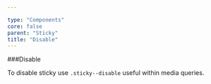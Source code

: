 ```yaml
---

type: "Components"
core: false
parent: "Sticky"
title: "Disable"
---
```


###Disable

To disable sticky use `.sticky--disable` useful within media queries.

<demo>
  <div class="gatsby_demo_item" data-iframe="iframe/demos/sticky/disable">
  </div>
</demo>
